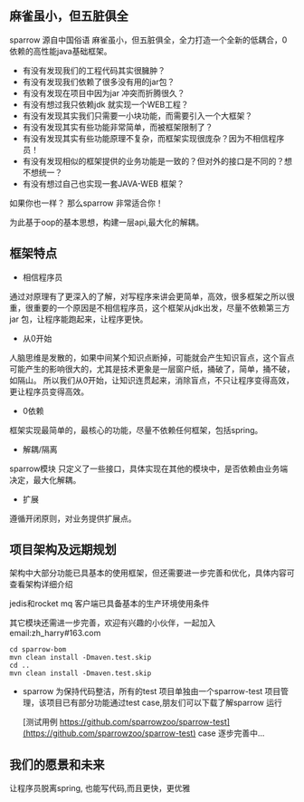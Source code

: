 麻雀虽小，但五脏俱全 
---
sparrow 源自中国俗语 麻雀虽小，但五脏俱全，全力打造一个全新的低耦合，0依赖的高性能java基础框架。

- 有没有发现我们的工程代码其实很臃肿？
- 有没有发现我们依赖了很多没有用的jar包？
- 有没有发现在项目中因为jar 冲突而折腾很久？
- 有没有想过我只依赖jdk 就实现一个WEB工程？
- 有没有发现其实我们只需要一小块功能，而需要引入一个大框架？
- 有没有发现其实有些功能非常简单，而被框架限制了？
- 有没有发现其实有些功能原理不复杂，而框架实现很庞杂？因为不相信程序员！
- 有没有发现相似的框架提供的业务功能是一致的？但对外的接口是不同的？想不想统一？
- 有没有想过自己也实现一套JAVA-WEB 框架？

如果你也一样？
那么sparrow 非常适合你！

为此基于oop的基本思想，构建一层api,最大化的解耦。


框架特点
---
- 相信程序员

通过对原理有了更深入的了解，对写程序来讲会更简单，高效，很多框架之所以很重，很重要的一个原因是不相信程序员，这个框架从jdk出发，尽量不依赖第三方jar 包，让程序能跑起来，让程序更快。

- 从0开始

人脑思维是发散的，如果中间某个知识点断掉，可能就会产生知识盲点，这个盲点可能产生的影响很大的，尤其是技术更象是一层窗户纸，捅破了，简单，捅不破，如隔山。
所以我们从0开始，让知识连贯起来，消除盲点，不只让程序变得高效，更让程序员变得高效。

- 0依赖

框架实现最简单的，最核心的功能，尽量不依赖任何框架，包括spring。


- 解耦/隔离

sparrow模块 只定义了一些接口，具体实现在其他的模块中，是否依赖由业务端决定，最大化解耦。

- 扩展
 
遵循开闭原则，对业务提供扩展点。

项目架构及远期规划
---
架构中大部分功能已具基本的使用框架，但还需要进一步完善和优化，具体内容可查看架构详细介绍

jedis和rocket mq 客户端已具备基本的生产环境使用条件

其它模块还需进一步完善，欢迎有兴趣的小伙伴，一起加入
email:zh_harry#163.com



```aidl
cd sparrow-bom
mvn clean install -Dmaven.test.skip
cd ..
mvn clean install -Dmaven.test.skip
```

- sparrow 为保持代码整洁，所有的test 项目单独由一个sparrow-test 项目管理，该项目已有部分功能通过test case,朋友们可以下载了解sparrow 运行

     [测试用例 https://github.com/sparrowzoo/sparrow-test](https://github.com/sparrowzoo/sparrow-test)
 case 逐步完善中...
 
我们的愿景和未来
--------
让程序员脱离spring, 也能写代码,而且更快，更优雅



